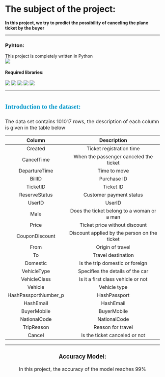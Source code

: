 # The subject of the project:
**In this project, we try to predict the possibility of canceling the plane ticket by the buyer**

---

### Pyhton:
This project is completely written in Python </br>
<img src = "https://img.shields.io/badge/Python-f39f37" />
#### Required libraries:
<img src = "https://img.shields.io/badge/pandas-f39f37" /> <img src = "https://img.shields.io/badge/numpy-f39f37" /> <img src = "https://img.shields.io/badge/datetime-f39f37" />
<img src = "https://img.shields.io/badge/scikit learn-f39f37" /> <img src = "https://img.shields.io/badge/seaborn-f39f37" />

---

<h2 style="line-height:200%;font-family:vazir;color:#0099cc">
<font color="#0099cc">
Introduction to the dataset:
</font>
</h2>

<p>
<font size=3>
The data set contains 101017 rows, the description of each column is given in the table below
</font>
</p>

<center>
<div>
<font size=3>
    
|Column|Description|
|:------:|:---:|
|Created|Ticket registration time|
|CancelTime|When the passenger canceled the ticket|
|DepartureTime|Time to move|
|BillID|Purchase ID|
|TicketID|Ticket ID|
|ReserveStatus|Customer payment status|
|UserID|UserID|
|Male|Does the ticket belong to a woman or a man|
|Price|Ticket price without discount|
|CouponDiscount|Discount applied by the person on the ticket|
|From|Origin of travel|
|To|Travel destination|
|Domestic|Is the trip domestic or foreign|
|VehicleType|Specifies the details of the car|
|VehicleClass|Is it a first class vehicle or not|
|Vehicle|Vehicle type|
|HashPassportNumber_p|HashPassport|
|HashEmail|HashEmail|
|BuyerMobile|BuyerMobile|
|NationalCode|NationalCode|
|TripReason|Reason for travel|
|Cancel|Is the ticket canceled or not|


---
### Accuracy Model:
In this project, the accuracy of the model reaches 99%
